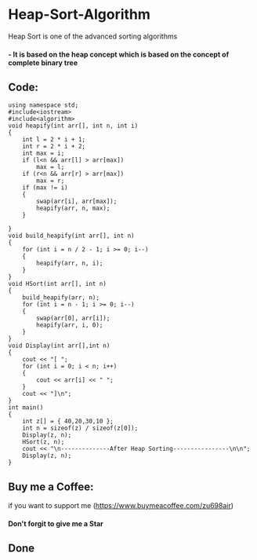 # Heap-Sort-Algorithm
Heap Sort is one of the advanced sorting algorithms
      
#### - It is based on the heap concept which is based on the concept of complete binary tree
        
## Code:
```
using namespace std;
#include<iostream>
#include<algorithm>
void heapify(int arr[], int n, int i)
{
	int l = 2 * i + 1;
	int r = 2 * i + 2;
	int max = i;
	if (l<n && arr[l] > arr[max])
		max = l;
	if (r<n && arr[r] > arr[max])
		max = r;
	if (max != i)
	{
		swap(arr[i], arr[max]);
		heapify(arr, n, max);
	}
		
}
void build_heapify(int arr[], int n)
{
	for (int i = n / 2 - 1; i >= 0; i--)
	{
		heapify(arr, n, i);
	}
}
void HSort(int arr[], int n)
{
	build_heapify(arr, n);
	for (int i = n - 1; i >= 0; i--)
	{
		swap(arr[0], arr[i]);
		heapify(arr, i, 0);
	}
}
void Display(int arr[],int n)
{
	cout << "[ ";
	for (int i = 0; i < n; i++)
	{
		cout << arr[i] << " ";
	}
	cout << "]\n";
}
int main()
{
	int z[] = { 40,20,30,10 };
	int n = sizeof(z) / sizeof(z[0]);
	Display(z, n);
	HSort(z, n);
	cout << "\n--------------After Heap Sorting----------------\n\n";
	Display(z, n);
}
```
        
## Buy me a Coffee:  
      
if you want to support me 
(https://www.buymeacoffee.com/zu698air)
        
#### Don't forgit to give me a Star
      
## Done
